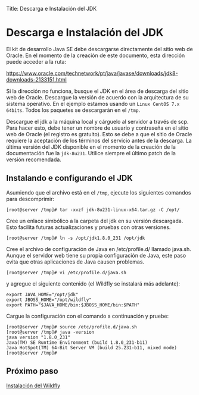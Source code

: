 Title: Descarga e Instalación del JDK

# Descarga e Instalación del JDK

El kit de desarrollo Java SE debe descargarse directamente del sitio web de Oracle. En el momento de la creación de este documento, esta dirección puede acceder a la ruta:

https://www.oracle.com/technetwork/pt/java/javase/downloads/jdk8-downloads-2133151.html

Si la dirección no funciona, busque el JDK en el área de descarga del sitio web de Oracle. Descargue la versión de acuerdo con la arquitectura de su sistema operativo. En el ejemplo estamos usando un `Linux CentOS 7.x 64bits`. Todos los paquetes se descargarán en el `/tmp`.

Descargue el jdk a la máquina local y cárguelo al servidor a través de scp. Para hacer esto, debe tener un nombre de usuario y contraseña en el sitio web de Oracle (el registro es gratuito). Esto se debe a que el sitio de Oracle requiere la aceptación de los términos del servicio antes de la descarga. La última versión del JDK disponible en el momento de la creación de la documentación fue la `jdk-8u231`. Utilice siempre el último patch de la versión recomendada.

## Instalando e configurando el JDK

Asumiendo que el archivo está en el `/tmp`, ejecute los siguientes comandos para descomprimir:

``` shell
[root@server /tmp]# tar -xvzf jdk-8u231-linux-x64.tar.gz -C /opt/
```
Cree un enlace simbólico a la carpeta del jdk en su versión descargada. Esto facilita futuras actualizaciones y pruebas con otras versiones.

``` shell
[root@server /tmp]# ln -s /opt/jdk1.8.0_231 /opt/jdk
```

Cree el archivo de configuración de Java en /etc/profile.d/ llamado java.sh. Aunque el servidor web tiene su propia configuración de Java, este paso evita que otras aplicaciones de Java causen problemas.

``` shell
[root@server /tmp]# vi /etc/profile.d/java.sh
```

y agregue el siguiente contenido (el Wildfly se instalará más adelante):

``` shell
export JAVA_HOME="/opt/jdk"
export JBOSS_HOME="/opt/wildfly"
export PATH="$JAVA_HOME/bin:$JBOSS_HOME/bin:$PATH"
```
Cargue la configuración con el comando a continuación y pruebe:

``` shell
[root@server /tmp]# source /etc/profile.d/java.sh
[root@server /tmp]# java -version
java version "1.8.0_231"
Java(TM) SE Runtime Environment (build 1.8.0_231-b11)
Java HotSpot(TM) 64-Bit Server VM (build 25.231-b11, mixed mode)
[root@server /tmp]#
```

## Próximo paso

[Instalación del Wildfly][1]

[1]:/es-es/4biz-helium/get-started/installation-and-upgrade/perform-installation/install-wildfly.html
